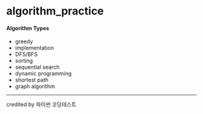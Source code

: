 # algorithm_practice

#### Algorithm Types

- greedy
- implementation
- DFS/BFS
- sorting
- sequential search
- dynamic programming
- shortest path
- graph algorithm


<hr>

credited by 파이썬 코딩테스트
